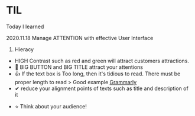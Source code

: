 # TIL
Today I learned

2020.11.18
Manage ATTENTION with effective User Interface
1. Hieracy
- HIGH Contrast such as red and green will attract customers attractions. 
- 👀 BIG BUTTON and BIG TITLE attract your attentions
- :+1: If the text box is Too long, then it's tidious to read. There must be proper length to read > Good example [Grammarly](https://www.grammarly.com/?q=brand&utm_source=google&utm_medium=cpc&utm_campaign=brand_f1&utm_content=329885936576&utm_term=grammarly&matchtype=e&placement=&network=g&gclid=Cj0KCQiAhs79BRD0ARIsAC6XpaWonG6vAgrMvVWIaRc09mH7a3E-iC56wl1HQSoFVZ1CiM0tauhWBvwaApAfEALw_wcB&gclsrc=aw.ds)
- ✔ reduce your alignment points of texts such as title and description of it
+ ⭐ Think about your audience!
